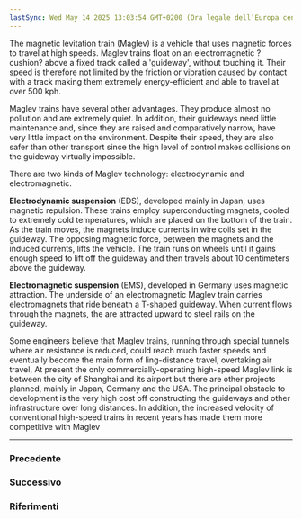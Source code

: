 ```yaml
---
lastSync: Wed May 14 2025 13:03:54 GMT+0200 (Ora legale dell’Europa centrale)
---
```

The magnetic levitation train (Maglev) is a vehicle that uses magnetic forces to travel at high speeds. Maglev trains float on an electromagnetic ?cushion? above a fixed track called a 'guideway', without touching it. Their speed is therefore not limited by the friction or vibration caused by contact with a track making them extremely energy-efficient and able to travel at over 500 kph.

Maglev trains have several other advantages. They produce almost no pollution and are extremely quiet. In addition, their guideways need little maintenance and, since they are raised and  comparatively narrow, have very little impact on the environment. Despite their speed, they are also safer than other transport since the high level of control makes collisions on the guideway virtually impossible.

There are two kinds of Maglev technology: electrodynamic and electromagnetic.

**Electrodynamic suspension** (EDS), developed mainly in Japan, uses magnetic repulsion. These trains employ superconducting magnets, cooled to extremely cold temperatures, which are placed on the bottom of the train. As the train moves, the magnets induce currents in wire coils set in the guideway. The opposing magnetic force, between the magnets and the induced currents, lifts the vehicle. The train runs on wheels until it gains enough speed to lift off the guideway and then travels about 10 centimeters above the guideway.

**Electromagnetic suspension** (EMS), developed in Germany uses magnetic attraction. The underside of an electromagnetic Maglev train carries electromagnets that ride beneath a T-shaped guideway. When current flows through the magnets, the are attracted upward to steel rails on the guideway.

Some engineers believe that Maglev trains, running through special tunnels where air resistance is reduced, could reach much faster speeds and eventually become the main form of ling-distance travel, overtaking air travel, At present the only commercially-operating high-speed Maglev link is between the city of Shanghai and its airport but there are other projects planned, mainly in Japan, Germany and the USA. The principal obstacle to development is the very high cost off constructing the guideways and other infrastructure over long distances. In addition, the increased velocity of conventional high-speed trains in recent years has made them more competitive with Maglev


---
### Precedente


### Successivo


### Riferimenti
